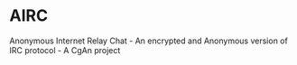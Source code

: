 # AIRC
Anonymous Internet Relay Chat - An encrypted and Anonymous version of IRC protocol - A CgAn project
